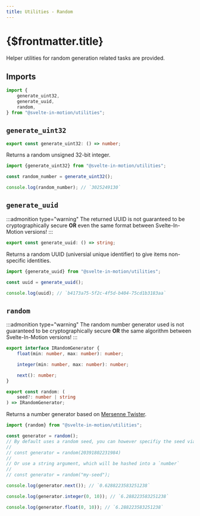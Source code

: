 ```yaml
---
title: Utilities - Random
---
```


# {$frontmatter.title}

Helper utilities for random generation related tasks are provided.

## Imports

```typescript
import {
    generate_uint32,
    generate_uuid,
    random,
} from "@svelte-in-motion/utilities";
```

## `generate_uint32`

```typescript
export const generate_uint32: () => number;
```

Returns a random unsigned 32-bit integer.

```typescript
import {generate_uint32} from "@svelte-in-motion/utilities";

const random_number = generate_uint32();

console.log(random_number); // `3025249130`
```

## `generate_uuid`

:::admonition type="warning"
The returned UUID is not guaranteed to be cryptographically secure **OR** even the same format between Svelte-In-Motion versions!
:::

```typescript
export const generate_uuid: () => string;
```

Returns a random UUID (universial unique identifier) to give items non-specific identities.

```typescript
import {generate_uuid} from "@svelte-in-motion/utilities";

const uuid = generate_uuid();

console.log(uuid); // `b4173a75-5f2c-4f5d-b404-75cd1b3183aa`
```

## `random`

:::admonition type="warning"
The random number generator used is not guaranteed to be cryptographically secure **OR** the same algorithm between Svelte-In-Motion versions!
:::

```typescript
export interface IRandomGenerator {
    float(min: number, max: number): number;

    integer(min: number, max: number): number;

    next(): number;
}

export const random: (
    seed?: number | string
) => IRandomGenerator;
```

Returns a number generator based on [Mersenne Twister](https://en.wikipedia.org/wiki/Mersenne_Twister).

```typescript
import {random} from "@svelte-in-motion/utilities";

const generator = random();
// By default uses a random seed, you can however specifiy the seed via a `number` argument
//
// const generator = random(20391802231984)
//
// Or use a string argument, which will be hashed into a `number`
//
// const generator = random("my-seed");

console.log(generator.next()); // `0.6288223583251238`

console.log(generator.integer(0, 10)); // `6.288223583251238`

console.log(generator.float(0, 10)); // `6.288223583251238`
```
